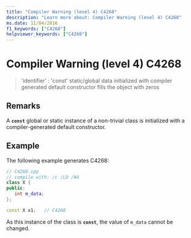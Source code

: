 ```yaml
---
title: "Compiler Warning (level 4) C4268"
description: "Learn more about: Compiler Warning (level 4) C4268"
ms.date: 11/04/2016
f1_keywords: ["C4268"]
helpviewer_keywords: ["C4268"]
---
```

# Compiler Warning (level 4) C4268

> 'identifier' : 'const' static/global data initialized with compiler generated default constructor fills the object with zeros

## Remarks

A **`const`** global or static instance of a non-trivial class is initialized with a compiler-generated default constructor.

## Example

The following example generates C4268:

```cpp
// C4268.cpp
// compile with: /c /LD /W4
class X {
public:
   int m_data;
};

const X x1;   // C4268
```

As this instance of the class is **`const`**, the value of `m_data` cannot be changed.
